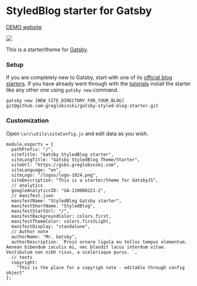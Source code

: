 # StyledBlog starter for Gatsby

[DEMO website](https://gsbs.greglobinski.com/)

![](static/screens/demo-screencast.gif)

This is a starter/theme for [Gatsby](https://github.com/gatsbyjs/gatsby).

### Setup

If you are completely new to Gatsby, start with one of its [official blog starters](https://www.gatsbyjs.org/docs/gatsby-starters/). If you have already went through with the [tutorials](https://www.gatsbyjs.org/tutorial/) install the starter like any other one using ```gatsby new``` command.

```
gatsby new [NEW_SITE_DIRECTORY_FOR_YOUR_BLOG] git@github.com:greglobinski/gatsby-styled-blog-starter.git
```

### Customization 

Open ```\src\utils\siteConfig.js``` and edit data as you wish.


```
module.exports = {
  pathPrefix: "/",
  siteTitle: "Gatsby StyledBlog starter",
  siteLongTitle: "Gatsby StyledBlog Theme/Starter",
  siteUrl: "https://gsbs.greglobinski.com",
  siteLanguage: "en",
  siteLogo: "/logos/logo-1024.png",
  siteDescription: "This is a starter/theme for GatsbyJS",
  // analytics
  googleAnalyticsID: "UA-110088221-2",
  // manifest.json
  manifestName: "StyledBlog Gatsby starter",
  manifestShortName: "StyledBlog",
  manifestStartUrl: "/",
  manifestBackgroundColor: colors.first,
  manifestThemeColor: colors.firstLight,
  manifestDisplay: "standalone",
  // Author note
  authorName: "Mr. Gatsby",
  authorDescription: `Proin ornare ligula eu tellus tempus elementum. Aenean bibendum iaculis mi, nec blandit lacus interdum vitae. Vestibulum non nibh risus, a scelerisque purus. `,
  // texts
  copyright:
    "This is the place for a copyrigh note - editable through config object"
};
```
